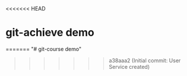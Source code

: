 <<<<<<< HEAD
# git-achieve demo
=======
"# git-course demo" 
>>>>>>> a38aaa2 (Initial commit: User Service created)
